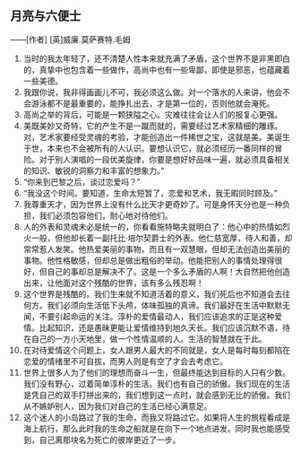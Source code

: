 ## 月亮与六便士

——[作者] [英]威廉.莫萨赛特.毛姆

1. 当时的我太年轻了，还不清楚人性本来就充满了矛盾，这个世界不是非黑即白的，真挚中也包含着一些做作，高尚中也有一些卑鄙，即使是邪恶，也蕴藏着一些美德。
2. 我跟你说，我非得画画儿不可，我必须这么做。对一个落水的人来讲，他会不会游泳都不是最重要的，能挣扎出去，才是第一位的，否则他就会淹死。
3. 高尚之举的背后，可能是一颗狭隘之心。灾难往往会让人们的报复心更强。
4. 美既美妙又奇特，它的产生不是一蹴而就的，需要经过艺术家精细的雕琢。对，艺术家要经受灵魂的考验，才能创造出一件稀世之宝，这就是美。美诞生于世，本来也不会被所有的人认识。要想认识它，就必须经历一番同样的冒险。对于别人演唱的一段优美旋律，你要是想好好品味一遍，就必须具备相关的知识、敏锐的洞察力和丰富的想象力。”
5. “你来到巴黎之后，谈过恋爱吗？”
6. “我没这个时间。要知道，生命太短暂了，恋爱和艺术，我无暇同时顾及。”
7. 我尊重天才，因为世界上没有什么比天才更奇妙了。可是身怀天分也是一种负担，我们必须包容他们，耐心地对待他们。
8. 人的外表和灵魂未必是统一的，你看看施特略夫就明白了：他心中的热情如烈火一般，但他却长着一副托比·培尔契爵士的外表。他仁慈宽厚，待人和善，却常常惹人发笑。他热爱美丽的事物，而且有一双慧眼，但却无法创造出美丽的事物。他性格敏感，但却总是做出粗俗的举动。他能把别人的事情处理得很好，但自己的事却总是解决不了。这是一个多么矛盾的人啊！大自然把他创造出来，让他面对这个残酷的世界，该有多么残忍啊！
9. 这个世界是残酷的。我们生来就不知道活着的意义，我们死后也不知道会去往何方。我们必须向生活低下头颅，体味孤独的真谛。我们最好在生活中默默无闻，不要引起命运的关注。淳朴的爱情最动人，我们应该追求的正是这种爱情。比起知识，还是愚昧更能让爱情维持到地久天长。我们应该沉默不语，待在自己的一方小天地里，做一个性情温顺的人。生活的智慧就在于此。
10. 在对待爱情这个问题上，女人跟男人最大的不同就是，女人是每时每刻都陷在恋爱的情绪里不可自拔，而男人则是有空了才会去考虑它。
11. 世界上很多人为了他们的理想而奋斗一生，但最终能达到目标的人只有少数。我们没有野心，过着简单淳朴的生活。我们也有自己的骄傲。我们现在的生活是凭自己的双手打拼出来的，我们想到这一点时，就会感到无比的骄傲。我们从不嫉妒别人，因为我们对自己的生活已经心满意足。
12. 这个迷人的小岛路过了我的生命，而我又将路过它。如果将人生的旅程看成是海上航行，那么此时我的生命之船就是在向下一个地点进发。同时我也能感受到，自己离那块名为死亡的彼岸更近了一步。